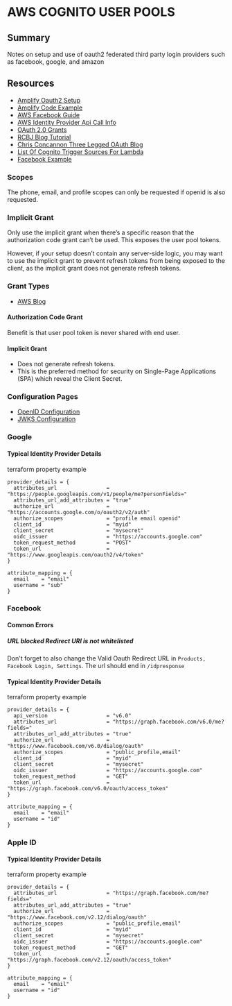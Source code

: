 # AWS COGNITO USER POOLS

## Summary

Notes on setup and use of oauth2 federated third party login providers such as
facebook, google, and amazon

## Resources

- [Amplify Oauth2 Setup](https://aws-amplify.github.io/docs/js/cognito-hosted-ui-federated-identity#facebook-instructions)
- [Amplify Code Example](https://aws-amplify.github.io/docs/js/authentication)
- [AWS Facebook Guide](https://docs.aws.amazon.com/cognito/latest/developerguide/cognito-user-pools-configuring-federation-with-social-idp.html)
- [AWS Identity Provider Api Call Info](https://docs.aws.amazon.com/cognito-user-identity-pools/latest/APIReference/API_CreateIdentityProvider.html#CognitoUserPools-CreateIdentityProvider-request-AttributeMapping)
- [OAuth 2.0 Grants](https://aws.amazon.com/blogs/mobile/understanding-amazon-cognito-user-pool-oauth-2-0-grants/)
- [RCBJ Blog Tutorial](https://medium.com/@robert.broeckelmann/openid-connect-authorization-code-flow-with-aws-cognito-246997abd11a)
- [Chris Concannon Three Legged OAuth Blog](https://blogby.cc/tech-talk/oauth2-lambda/)
- [List Of Cognito Trigger Sources For Lambda](https://docs.aws.amazon.com/cognito/latest/developerguide/cognito-user-identity-pools-working-with-aws-lambda-triggers.html#cognito-user-identity-pools-working-with-aws-lambda-trigger-sources)
- [Facebook Example](https://www.integralist.co.uk/posts/cognito/)

### Scopes

The phone, email, and profile scopes can only be requested if openid is also requested.

### Implicit Grant

Only use the implicit grant when there’s a specific reason that the
authorization code grant can’t be used. This exposes the user pool tokens.

However, if your setup doesn’t contain any server-side logic, you may want to
use the implicit grant to prevent refresh tokens from being exposed to the
client, as the implicit grant does not generate refresh tokens.

### Grant Types

- [AWS Blog](https://aws.amazon.com/blogs/mobile/understanding-amazon-cognito-user-pool-oauth-2-0-grants/)

#### Authorization Code Grant

Benefit is that user pool token is never shared with end user.

#### Implicit Grant

- Does not generate refresh tokens.
- This is the preferred method for security on
  Single-Page Applications (SPA) which reveal the Client Secret.

### Configuration Pages

- [OpenID Configuration](https://cognito-idp.us-east-1.amazonaws.com/us-east-1_aaaaaaaaa/.well-known/openid-configuration)
- [JWKS Configuration](https://cognito-idp.us-east-1.amazonaws.com/us-east-1_aaaaaaaaa/.well-known/jwks.json)

### Google

#### Typical Identity Provider Details

terraform property example

```hcl
provider_details = {
  attributes_url                = "https://people.googleapis.com/v1/people/me?personFields="
  attributes_url_add_attributes = "true"
  authorize_url                 = "https://accounts.google.com/o/oauth2/v2/auth"
  authorize_scopes              = "profile email openid"
  client_id                     = "myid"
  client_secret                 = "mysecret"
  oidc_issuer                   = "https://accounts.google.com"
  token_request_method          = "POST"
  token_url                     = "https://www.googleapis.com/oauth2/v4/token"
}

attribute_mapping = {
  email    = "email"
  username = "sub"
}
```

### Facebook

#### Common Errors

##### URL blocked Redirect URI is not whitelisted

Don't forget to also change the Valid Oauth Redirect URL in
`Products, Facebook Login, Settings`. The url should end in `/idpresponse`

#### Typical Identity Provider Details

terraform property example

```hcl
provider_details = {
  api_version                   = "v6.0"
  attributes_url                = "https://graph.facebook.com/v6.0/me?fields="
  attributes_url_add_attributes = "true"
  authorize_url                 = "https://www.facebook.com/v6.0/dialog/oauth"
  authorize_scopes              = "public_profile,email"
  client_id                     = "myid"
  client_secret                 = "mysecret"
  oidc_issuer                   = "https://accounts.google.com"
  token_request_method          = "GET"
  token_url                     = "https://graph.facebook.com/v6.0/oauth/access_token"
}

attribute_mapping = {
  email    = "email"
  username = "id"
}
```

### Apple ID

#### Typical Identity Provider Details

terraform property example

```hcl
provider_details = {
  attributes_url                = "https://graph.facebook.com/me?fields="
  attributes_url_add_attributes = "true"
  authorize_url                 = "https://www.facebook.com/v2.12/dialog/oauth"
  authorize_scopes              = "public_profile,email"
  client_id                     = "myid"
  client_secret                 = "mysecret"
  oidc_issuer                   = "https://accounts.google.com"
  token_request_method          = "GET"
  token_url                     = "https://graph.facebook.com/v2.12/oauth/access_token"
}

attribute_mapping = {
  email    = "email"
  username = "id"
}
```
